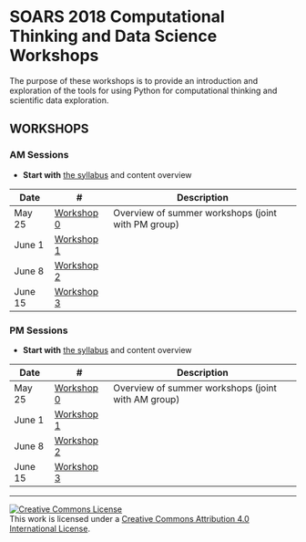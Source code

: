 # SOARS 2018 Computational Thinking and Data Science Workshops

The purpose of these workshops is to provide an introduction and exploration of the tools for using Python for computational thinking and scientific data exploration.

## WORKSHOPS

### AM Sessions

* **Start with** [the syllabus](./A) and content overview

| Date | # | Description |
|------|---|-------------|
| May 25 | [Workshop 0](./AP/ws0/SOARS_WS0_05252018.pdf) | Overview of summer workshops (joint with PM group) |
| June 1 | [Workshop 1](./A/ws1) | |
| June 8 | [Workshop 2](./A/ws2) | |
| June 15 | [Workshop 3](./A/ws3) | |


### PM Sessions

* **Start with** [the syllabus](./P) and content overview

| Date | # | Description |
|------|---|-------------|
| May 25 | [Workshop 0](./AP/ws0/SOARS_WS0_05252018.pdf) | Overview of summer workshops (joint with AM group)|
| June 1 | [Workshop 1](./P/ws1) | |
| June 8 | [Workshop 2](./P/ws2) | |
| June 15 | [Workshop 3](./P/ws3) | |

---
<a rel="license" href="http://creativecommons.org/licenses/by/4.0/"><img alt="Creative Commons License" style="border-width:0" src="https://i.creativecommons.org/l/by/4.0/88x31.png" /></a><br />This work is licensed under a <a rel="license" href="http://creativecommons.org/licenses/by/4.0/">Creative Commons Attribution 4.0 International License</a>.
